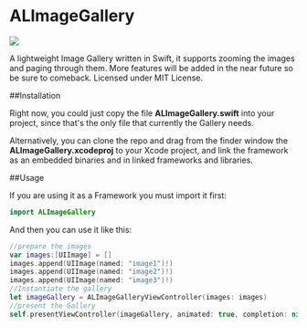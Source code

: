# ALImageGallery

![](https://travis-ci.org/aldoram5/ALImageGallery.svg?branch=master)

A lightweight Image Gallery written in Swift, it supports zooming the images and paging through them. 
More features will be added in the near future so be sure to comeback.
Licensed under MIT License.


##Installation 

Right now, you could just copy the file **ALImageGallery.swift** into your project, since that's the only file that currently the Gallery needs.

Alternatively, you can clone the repo and drag from the finder window the **ALImageGallery.xcodeproj** to your Xcode project, and link the framework as an embedded binaries and in linked frameworks and libraries.

##Usage

If you are using it as a Framework you must import it first:

```swift
import ALImageGallery
```
And then you can use it like this:

```swift
//prepare the images
var images:[UIImage] = []
images.append(UIImage(named: "image1")!)
images.append(UIImage(named: "image2")!)
images.append(UIImage(named: "image3")!)
//Instantiate the gallery
let imageGallery = ALImageGalleryViewController(images: images)
//present the Gallery
self.presentViewController(imageGallery, animated: true, completion: nil)
```


